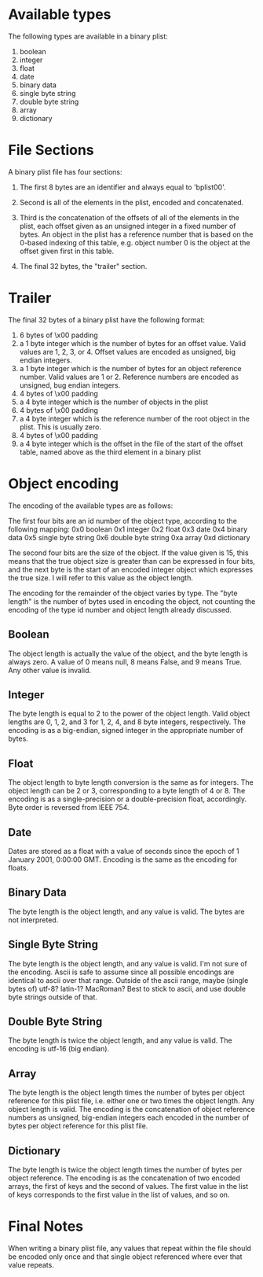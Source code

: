 Available types
===============

The following types are available in a binary plist:

 1. boolean
 2. integer
 3. float
 4. date
 5. binary data
 6. single byte string
 7. double byte string
 8. array
 9. dictionary


File Sections
=============

A binary plist file has four sections:

1. The first 8 bytes are an identifier and always equal to 'bplist00'.

2. Second is all of the elements in the plist, encoded and concatenated.

3. Third is the concatenation of the offsets of all of the elements in the plist, each offset given as an unsigned integer in a fixed number of bytes. An object in the plist has a reference number that is based on the 0-based indexing of this table, e.g. object number 0 is the object at the offset given first in this table.

4. The final 32 bytes, the "trailer" section.


Trailer
=======

The final 32 bytes of a binary plist have the following format:

  1. 6 bytes of \x00 padding
  2. a 1 byte integer which is the number of bytes for an offset value. Valid values are 1, 2, 3, or 4. Offset values are encoded as unsigned, big endian integers.
  3. a 1 byte integer which is the number of bytes for an object reference number. Valid values are 1 or 2. Reference numbers are encoded as unsigned, bug endian integers.
  4. 4 bytes of \x00 padding
  5. a 4 byte integer which is the number of objects in the plist
  6. 4 bytes of \x00 padding
  7. a 4 byte integer which is the reference number of the root object in the plist. This is usually zero.
  8. 4 bytes of \x00 padding
  9. a 4 byte integer which is the offset in the file of the start of the offset table, named above as the third element in a binary plist


Object encoding
===============

The encoding of the available types are as follows:

The first four bits are an id number of the object type, according to the following mapping:
 0x0 boolean
 0x1 integer
 0x2 float
 0x3 date
 0x4 binary data
 0x5 single byte string
 0x6 double byte string
 0xa array
 0xd dictionary

The second four bits are the size of the object. If the value given is 15, this means that the true object size is greater than can be expressed in four bits, and the next byte is the start of an encoded integer object which expresses the true size. I will refer to this value as the object length.

The encoding for the remainder of the object varies by type. The "byte length" is the number of bytes used in encoding the object, not counting the encoding of the type id number and object length already discussed.


Boolean
-------

The object length is actually the value of the object, and the byte length is always zero. A value of 0 means null, 8 means False, and 9 means True. Any other value is invalid.


Integer
-------

The byte length is equal to 2 to the power of the object length. Valid object lengths are 0, 1, 2, and 3 for 1, 2, 4, and 8 byte integers, respectively. The encoding is as a big-endian, signed integer in the appropriate number of bytes.


Float
-----

The object length to byte length conversion is the same as for integers. The object length can be 2 or 3, corresponding to a byte length of 4 or 8. The encoding is as a single-precision or a double-precision float, accordingly. Byte order is reversed from IEEE 754.


Date
----

Dates are stored as a float with a value of seconds since the epoch of 1 January 2001, 0:00:00 GMT. Encoding is the same as the encoding for floats.


Binary Data
-----------

The byte length is the object length, and any value is valid. The bytes are not interpreted.


Single Byte String
------------------

The byte length is the object length, and any value is valid. I'm not sure of the encoding. Ascii is safe to assume since all possible encodings are identical to ascii over that range. Outside of the ascii range, maybe (single bytes of) utf-8? latin-1? MacRoman? Best to stick to ascii, and use double byte strings outside of that.


Double Byte String
------------------

The byte length is twice the object length, and any value is valid. The encoding is utf-16 (big endian).


Array
-----

The byte length is the object length times the number of bytes per object reference for this plist file, i.e. either one or two times the object length. Any object length is valid. The encoding is the concatenation of object reference numbers as unsigned, big-endian integers each encoded in the number of bytes per object reference for this plist file.


Dictionary
----------

The byte length is twice the object length times the number of bytes per object reference. The encoding is as the concatenation of two encoded arrays, the first of keys and the second of values. The first value in the list of keys corresponds to the first value in the list of values, and so on.

Final Notes
===========

When writing a binary plist file, any values that repeat within the file should be encoded only once and that single object referenced where ever that value repeats.